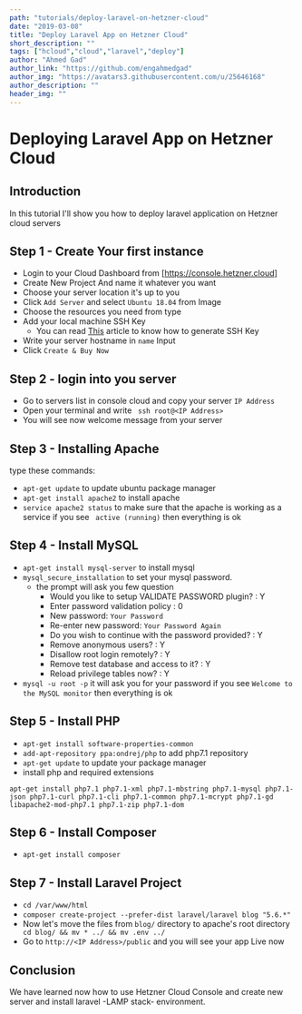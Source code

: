 ```yaml
---
path: "tutorials/deploy-laravel-on-hetzner-cloud"
date: "2019-03-08"
title: "Deploy Laravel App on Hetzner Cloud"
short_description: ""
tags: ["hcloud","cloud","laravel","deploy"]
author: "Ahmed Gad"
author_link: "https://github.com/engahmedgad"
author_img: "https://avatars3.githubusercontent.com/u/25646168"
author_description: ""
header_img: ""
---
```


# Deploying Laravel App on Hetzner Cloud

## Introduction
In this tutorial I'll show you how to deploy laravel application on Hetzner cloud servers

## Step 1 - Create Your first instance
* Login to your Cloud Dashboard from [https://console.hetzner.cloud]
* Create New Project And name it whatever you want
* Choose your server location it's up to you
* Click `Add Server` and select `Ubuntu 18.04` from Image
* Choose the resources you need from type
* Add your local machine SSH Key 
    * You can read [This](https://help.github.com/en/enterprise/2.16/user/articles/generating-a-new-ssh-key-and-adding-it-to-the-ssh-agent) article to know how to generate SSH Key
* Write your server hostname in `name` Input
* Click `Create & Buy Now`
 

## Step 2 - login into you server
* Go to servers list in console cloud and copy your server  `IP Address` 
* Open your  terminal and write ` ssh root@<IP Address>`
* You will see now welcome message from your server

## Step 3 - Installing Apache
 type these commands: 
* `apt-get update` to update ubuntu package manager
* `apt-get install apache2` to install apache 
* `service apache2 status` to make sure that the apache is working as a service if you see ` active (running)` then everything is ok

## Step 4 - Install MySQL 
* `apt-get install mysql-server`  to install mysql 
* `mysql_secure_installation` to set your mysql password.
    * the prompt will ask you few question 
        * Would you like to setup VALIDATE PASSWORD plugin? : Y
        * Enter password validation policy : 0
        * New password: `Your Password`
        * Re-enter new password: `Your Password Again`
        * Do you wish to continue with the password provided? : Y
        * Remove anonymous users? : Y
        * Disallow root login remotely? : Y
        * Remove test database and access to it? : Y
        * Reload privilege tables now? : Y     
* `mysql -u root -p` it will ask you for your password if you see `Welcome to the MySQL monitor` then everything is ok

## Step 5 - Install PHP 
* `apt-get install software-properties-common`
* `add-apt-repository ppa:ondrej/php` to add php7.1 repository 
* `apt-get update` to update your package manager
* install php and required extensions 
```
apt-get install php7.1 php7.1-xml php7.1-mbstring php7.1-mysql php7.1-json php7.1-curl php7.1-cli php7.1-common php7.1-mcrypt php7.1-gd libapache2-mod-php7.1 php7.1-zip php7.1-dom
``` 
## Step 6 - Install Composer
* `apt-get install composer`

## Step 7 - Install Laravel Project
* `cd /var/www/html`
* `composer create-project --prefer-dist laravel/laravel blog "5.6.*"`
* Now let's move the files from `blog/` directory to apache's root directory ` cd blog/ && mv * ../ && mv .env ../`
* Go to `http://<IP Address>/public` and you will see your app Live now 


## Conclusion
We have learned now how to use Hetzner Cloud Console and create new server 
and install laravel -LAMP stack- environment.